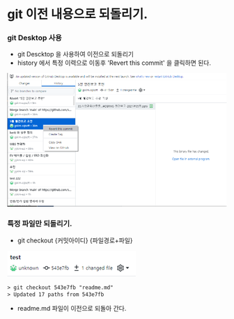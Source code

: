 # git 이전 내용으로 되돌리기.

### git Desktop 사용

* git Descktop 을 사용하여 이전으로 되돌리기 
* history 에서 특정 이력으로 이동후 'Revert this commit' 을 클릭하면 된다.

![](../.gitbook/assets/image%20%282%29.png)

### 특정 파일만 되돌리기.

* git checkout {커밋아이디} {파일경로+파일}

![](../.gitbook/assets/image%20%283%29.png)

```text
> git checkout 543e7fb "readme.md"
> Updated 17 paths from 543e7fb 
```

* readme.md 파일이 이전으로 되돌아 간다. 





